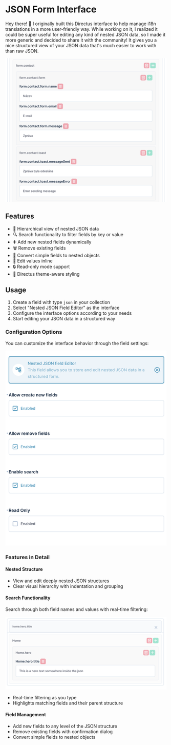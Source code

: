 # JSON Form Interface

Hey there! 👋 I originally built this Directus interface to help manage i18n translations in a more user-friendly way. While working on it, I realized it could be super useful for editing any kind of nested JSON data, so I made it more generic and decided to share it with the community! It gives you a nice structured view of your JSON data that's much easier to work with than raw JSON.

![JSON Form Interface Visual](https://raw.githubusercontent.com/Xchos/directus-extension-interface-json-form/refs/heads/main/docs/image_visual.png)

## Features

- 🌳 Hierarchical view of nested JSON data
- 🔍 Search functionality to filter fields by key or value
- ➕ Add new nested fields dynamically
- 🗑️ Remove existing fields
- 🔄 Convert simple fields to nested objects
- 📝 Edit values inline
- 🔒 Read-only mode support
- 🎨 Directus theme-aware styling

## Usage

1. Create a field with type `json` in your collection
2. Select "Nested JSON Field Editor" as the interface
3. Configure the interface options according to your needs
4. Start editing your JSON data in a structured way

### Configuration Options

You can customize the interface behavior through the field settings:

![Interface Settings](https://raw.githubusercontent.com/Xchos/directus-extension-interface-json-form/refs/heads/main/docs/image_settings.png)

### Features in Detail

#### Nested Structure
- View and edit deeply nested JSON structures
- Clear visual hierarchy with indentation and grouping

#### Search Functionality
Search through both field names and values with real-time filtering:

![Search Functionality](https://raw.githubusercontent.com/Xchos/directus-extension-interface-json-form/refs/heads/main/docs/image_search.png)

- Real-time filtering as you type
- Highlights matching fields and their parent structure

#### Field Management
- Add new fields to any level of the JSON structure
- Remove existing fields with confirmation dialog
- Convert simple fields to nested objects
